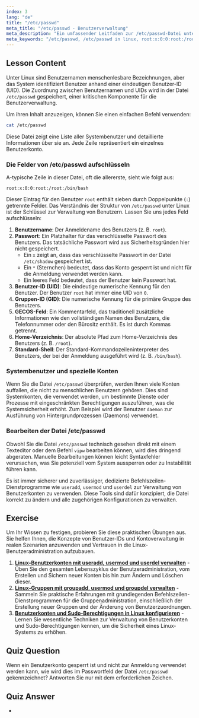 ```yaml
---
index: 3
lang: "de"
title: "/etc/passwd"
meta_title: "/etc/passwd - Benutzerverwaltung"
meta_description: "Ein umfassender Leitfaden zur /etc/passwd-Datei unter Linux. Erfahren Sie, wie Sie Benutzerdatenfelder interpretieren, UIDs verstehen und Beispiele wie root:x:0:0:root:/root:/bin/bash sehen."
meta_keywords: "/etc/passwd, /etc/passwd in linux, root:x:0:0:root:/root:/bin/bash, Benutzer-ID, UID, Benutzerverwaltung, Linux Tutorial"
---
```


## Lesson Content

Unter Linux sind Benutzernamen menschenlesbare Bezeichnungen, aber das System identifiziert Benutzer anhand einer eindeutigen Benutzer-ID (UID). Die Zuordnung zwischen Benutzernamen und UIDs wird in der Datei `/etc/passwd` gespeichert, einer kritischen Komponente für die Benutzerverwaltung.

Um ihren Inhalt anzuzeigen, können Sie einen einfachen Befehl verwenden:

```bash
cat /etc/passwd
```

Diese Datei zeigt eine Liste aller Systembenutzer und detaillierte Informationen über sie an. Jede Zeile repräsentiert ein einzelnes Benutzerkonto.

### Die Felder von /etc/passwd aufschlüsseln

A-typische Zeile in dieser Datei, oft die allererste, sieht wie folgt aus:

```plaintext
root:x:0:0:root:/root:/bin/bash
```

Dieser Eintrag für den Benutzer `root` enthält sieben durch Doppelpunkte (`:`) getrennte Felder. Das Verständnis der Struktur von `/etc/passwd` unter Linux ist der Schlüssel zur Verwaltung von Benutzern. Lassen Sie uns jedes Feld aufschlüsseln:

1.  **Benutzername**: Der Anmeldename des Benutzers (z. B. `root`).
2.  **Passwort**: Ein Platzhalter für das verschlüsselte Passwort des Benutzers. Das tatsächliche Passwort wird aus Sicherheitsgründen hier nicht gespeichert.
    - Ein `x` zeigt an, dass das verschlüsselte Passwort in der Datei `/etc/shadow` gespeichert ist.
    - Ein `*` (Sternchen) bedeutet, dass das Konto gesperrt ist und nicht für die Anmeldung verwendet werden kann.
    - Ein leeres Feld bedeutet, dass der Benutzer kein Passwort hat.
3.  **Benutzer-ID (UID)**: Die eindeutige numerische Kennung für den Benutzer. Der Benutzer `root` hat immer eine UID von `0`.
4.  **Gruppen-ID (GID)**: Die numerische Kennung für die primäre Gruppe des Benutzers.
5.  **GECOS-Feld**: Ein Kommentarfeld, das traditionell zusätzliche Informationen wie den vollständigen Namen des Benutzers, die Telefonnummer oder den Bürositz enthält. Es ist durch Kommas getrennt.
6.  **Home-Verzeichnis**: Der absolute Pfad zum Home-Verzeichnis des Benutzers (z. B. `/root`).
7.  **Standard-Shell**: Der Standard-Kommandozeileninterpreter des Benutzers, der bei der Anmeldung ausgeführt wird (z. B. `/bin/bash`).

### Systembenutzer und spezielle Konten

Wenn Sie die Datei `/etc/passwd` überprüfen, werden Ihnen viele Konten auffallen, die nicht zu menschlichen Benutzern gehören. Dies sind Systemkonten, die verwendet werden, um bestimmte Dienste oder Prozesse mit eingeschränkten Berechtigungen auszuführen, was die Systemsicherheit erhöht. Zum Beispiel wird der Benutzer `daemon` zur Ausführung von Hintergrundprozessen (Daemons) verwendet.

### Bearbeiten der Datei /etc/passwd

Obwohl Sie die Datei `/etc/passwd` technisch gesehen direkt mit einem Texteditor oder dem Befehl `vipw` bearbeiten können, wird dies dringend abgeraten. Manuelle Bearbeitungen können leicht Syntaxfehler verursachen, was Sie potenziell vom System aussperren oder zu Instabilität führen kann.

Es ist immer sicherer und zuverlässiger, dedizierte Befehlszeilen-Dienstprogramme wie `useradd`, `usermod` und `userdel` zur Verwaltung von Benutzerkonten zu verwenden. Diese Tools sind dafür konzipiert, die Datei korrekt zu ändern und alle zugehörigen Konfigurationen zu verwalten.

## Exercise

Um Ihr Wissen zu festigen, probieren Sie diese praktischen Übungen aus. Sie helfen Ihnen, die Konzepte von Benutzer-IDs und Kontoverwaltung in realen Szenarien anzuwenden und Vertrauen in die Linux-Benutzeradministration aufzubauen.

1.  **[Linux-Benutzerkonten mit useradd, usermod und userdel verwalten](https://labex.io/de/labs/comptia-manage-linux-user-accounts-with-useradd-usermod-and-userdel-590837)** - Üben Sie den gesamten Lebenszyklus der Benutzeradministration, vom Erstellen und Sichern neuer Konten bis hin zum Ändern und Löschen dieser.
2.  **[Linux-Gruppen mit groupadd, usermod und groupdel verwalten](https://labex.io/de/labs/comptia-manage-linux-groups-with-groupadd-usermod-and-groupdel-590836)** - Sammeln Sie praktische Erfahrungen mit grundlegenden Befehlszeilen-Dienstprogrammen für die Gruppenadministration, einschließlich der Erstellung neuer Gruppen und der Änderung von Benutzerzuordnungen.
3.  **[Benutzerkonten und Sudo-Berechtigungen in Linux konfigurieren](https://labex.io/de/labs/comptia-configure-user-accounts-and-sudo-privileges-in-linux-590856)** - Lernen Sie wesentliche Techniken zur Verwaltung von Benutzerkonten und Sudo-Berechtigungen kennen, um die Sicherheit eines Linux-Systems zu erhöhen.

## Quiz Question

Wenn ein Benutzerkonto gesperrt ist und nicht zur Anmeldung verwendet werden kann, wie wird dies im Passwortfeld der Datei `/etc/passwd` gekennzeichnet? Antworten Sie nur mit dem erforderlichen Zeichen.

## Quiz Answer

-
